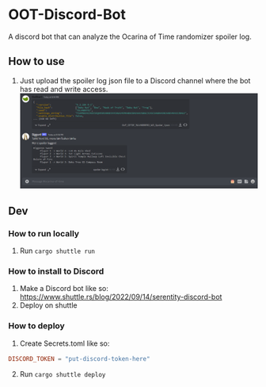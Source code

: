 # OOT-Discord-Bot

A discord bot that can analyze the Ocarina of Time randomizer spoiler log.

## How to use
1. Just upload the spoiler log json file to a Discord channel where the bot has read and write access.
![Example](/docs/example.png)

## Dev

### How to run locally
1. Run `cargo shuttle run`

### How to install to Discord
1. Make a Discord bot like so: https://www.shuttle.rs/blog/2022/09/14/serentity-discord-bot
2. Deploy on shuttle


### How to deploy
1. Create Secrets.toml like so:
```toml
DISCORD_TOKEN = "put-discord-token-here"
```
2. Run `cargo shuttle deploy`
